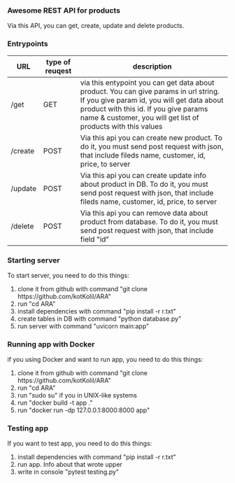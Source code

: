 ### Awesome REST API for products

Via this API, you can get, create, update and delete products. 

### Entrypoints

| URL      | type of reuqest | description |
|----------|-----------------|-------------|
| /get     | GET             |via this entypoint you can get data about product. You can give params in url string. If you give param id, you will get data about product with this id. If you give params name & customer, you will get list of products with this values|
|/create |POST |Via this api you can create new product. To do it, you must send post request with json, that include fileds name, customer, id, price, to server|
|/update| POST| Via this api you can create update info about product in DB. To do it, you must send post request with json, that include fileds name, customer, id, price, to server|
|/delete| POST| Via this api you can remove data about product from database. To  do it, you must send post request with json, that include field "id"|

### Starting server

To start server, you need to  do this things:
<ol>

<li> clone it from github with command "git clone https://github.com/kotKolil/ARA"</li>

<li>run "cd ARA"</li>

<li>install dependencies with command "pip install -r r.txt"</li>
<li>create tables in DB  with command "python database.py"
<li>
run server with command "uvicorn main:app"
</li>

</ol>

### Running app with Docker

if you using Docker and want to run app, you need to do this things:

<ol>

<li> clone it from github with command "git clone https://github.com/kotKolil/ARA"</li>

<li>run "cd ARA"</li>

<li>run "sudo su" if you in UNIX-like systems

<li>run "docker build -t app ."</li>
<li>run "docker run -dp 127.0.0.1:8000:8000 app"

</ol>

### Testing app

If you want to test app, you need to do this things:

<ol>

<li>
install dependencies with command "pip install -r r.txt"
</li>

<li>run app. Info about that wrote upper</li>

<li>
write in console "pytest testing.py"
</li>

</ol>